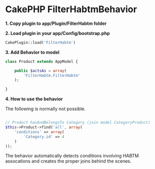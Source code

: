 # CakePHP FilterHabtmBehavior

**1. Copy plugin to app/Plugin/FilterHabtm folder**

**2. Load plugin in your app/Config/bootstrap.php**

```php
CakePlugin::load('FilterHabtm')
```

**3. Add Behavior to model**

```php
class Product extends AppModel {

	public $actsAs = array(
		'FilterHabtm.FilterHabtm'
	);

}
```

**4. How to use the behavior**

The following is normally not possible. 
```php

// Product hasAndBelongsTo Category (join model CategoryProduct)
$this->Product->find('all', array(
	'conditions' => array(
		'Category.id' => 4
	)
));
```

The behavior automatically detects conditions involving HABTM assocations and creates the proper joins behind the scenes.
